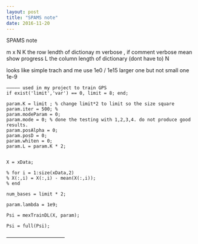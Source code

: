 ```yaml
---
layout: post
title: "SPAMS note"
date: 2016-11-20
---
```


SPAMS note

m x N
K the row lendth of dictionay  m
verbose , if comment verbose mean show progress
L the column length of dictionary (dont have to) N

looks like simple trach and me use 1e0 / 1e15 larger one but not small one 1e-9

```
————— used in my project to train GPS
if exist('limit','var') == 0, limit = 8; end;

param.K = limit ; % change limit*2 to limit so the size square
param.iter = 500; %
param.modeParam = 0;
param.mode = 0; % done the testing with 1,2,3,4. do not produce good results.
param.posAlpha = 0;
param.posD = 0;
param.whiten = 0;
param.L = param.K * 2;


X = xData;

% for i = 1:size(xData,2)
% X(:,i) = X(:,i) - mean(X(:,i));
% end

num_bases = limit * 2;

param.lambda = 1e9;

Psi = mexTrainDL(X, param);

Psi = full(Psi);

```


———————————
